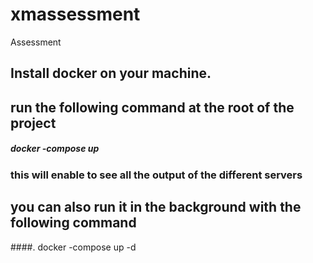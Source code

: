 # xmassessment
Assessment
## Install docker on your machine.
## run the following command at the root of the project 
##### docker -compose up 
### this will enable to see all the output of the different servers
## you can also run it in the background with the following command
####. docker -compose up -d
